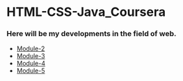# HTML-CSS-Java_Coursera
### Here will be my developments in the field of web.
- [Module-2](https://jekak21.github.io/HTML-CSS-Java_Coursera/Module-2/index.html)
- [Module-3](https://jekak21.github.io/HTML-CSS-Java_Coursera/Module-3/index.html)
- [Module-4](https://jekak21.github.io/HTML-CSS-Java_Coursera/Module-4/index.html)
- [Module-5](https://jekak21.github.io/HTML-CSS-Java_Coursera/Module-5/index.html)

